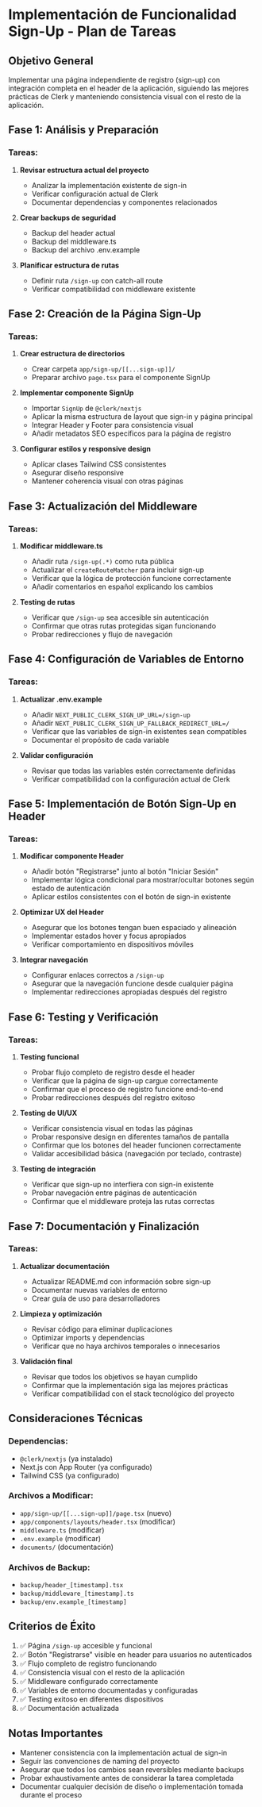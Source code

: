 # Implementación de Funcionalidad Sign-Up - Plan de Tareas

## Objetivo General

Implementar una página independiente de registro (sign-up) con integración completa en el header de la aplicación, siguiendo las mejores prácticas de Clerk y manteniendo consistencia visual con el resto de la aplicación.

## Fase 1: Análisis y Preparación

### Tareas:

1. **Revisar estructura actual del proyecto**

   - Analizar la implementación existente de sign-in
   - Verificar configuración actual de Clerk
   - Documentar dependencias y componentes relacionados

2. **Crear backups de seguridad**

   - Backup del header actual
   - Backup del middleware.ts
   - Backup del archivo .env.example

3. **Planificar estructura de rutas**
   - Definir ruta `/sign-up` con catch-all route
   - Verificar compatibilidad con middleware existente

## Fase 2: Creación de la Página Sign-Up

### Tareas:

1. **Crear estructura de directorios**

   - Crear carpeta `app/sign-up/[[...sign-up]]/`
   - Preparar archivo `page.tsx` para el componente SignUp

2. **Implementar componente SignUp**

   - Importar `SignUp` de `@clerk/nextjs`
   - Aplicar la misma estructura de layout que sign-in y página principal
   - Integrar Header y Footer para consistencia visual
   - Añadir metadatos SEO específicos para la página de registro

3. **Configurar estilos y responsive design**
   - Aplicar clases Tailwind CSS consistentes
   - Asegurar diseño responsive
   - Mantener coherencia visual con otras páginas

## Fase 3: Actualización del Middleware

### Tareas:

1. **Modificar middleware.ts**

   - Añadir ruta `/sign-up(.*)` como ruta pública
   - Actualizar el `createRouteMatcher` para incluir sign-up
   - Verificar que la lógica de protección funcione correctamente
   - Añadir comentarios en español explicando los cambios

2. **Testing de rutas**
   - Verificar que `/sign-up` sea accesible sin autenticación
   - Confirmar que otras rutas protegidas sigan funcionando
   - Probar redirecciones y flujo de navegación

## Fase 4: Configuración de Variables de Entorno

### Tareas:

1. **Actualizar .env.example**

   - Añadir `NEXT_PUBLIC_CLERK_SIGN_UP_URL=/sign-up`
   - Añadir `NEXT_PUBLIC_CLERK_SIGN_UP_FALLBACK_REDIRECT_URL=/`
   - Verificar que las variables de sign-in existentes sean compatibles
   - Documentar el propósito de cada variable

2. **Validar configuración**
   - Revisar que todas las variables estén correctamente definidas
   - Verificar compatibilidad con la configuración actual de Clerk

## Fase 5: Implementación de Botón Sign-Up en Header

### Tareas:

1. **Modificar componente Header**

   - Añadir botón "Registrarse" junto al botón "Iniciar Sesión"
   - Implementar lógica condicional para mostrar/ocultar botones según estado de autenticación
   - Aplicar estilos consistentes con el botón de sign-in existente

2. **Optimizar UX del Header**

   - Asegurar que los botones tengan buen espaciado y alineación
   - Implementar estados hover y focus apropiados
   - Verificar comportamiento en dispositivos móviles

3. **Integrar navegación**
   - Configurar enlaces correctos a `/sign-up`
   - Asegurar que la navegación funcione desde cualquier página
   - Implementar redirecciones apropiadas después del registro

## Fase 6: Testing y Verificación

### Tareas:

1. **Testing funcional**

   - Probar flujo completo de registro desde el header
   - Verificar que la página de sign-up cargue correctamente
   - Confirmar que el proceso de registro funcione end-to-end
   - Probar redirecciones después del registro exitoso

2. **Testing de UI/UX**

   - Verificar consistencia visual en todas las páginas
   - Probar responsive design en diferentes tamaños de pantalla
   - Confirmar que los botones del header funcionen correctamente
   - Validar accesibilidad básica (navegación por teclado, contraste)

3. **Testing de integración**
   - Verificar que sign-up no interfiera con sign-in existente
   - Probar navegación entre páginas de autenticación
   - Confirmar que el middleware proteja las rutas correctas

## Fase 7: Documentación y Finalización

### Tareas:

1. **Actualizar documentación**

   - Actualizar README.md con información sobre sign-up
   - Documentar nuevas variables de entorno
   - Crear guía de uso para desarrolladores

2. **Limpieza y optimización**

   - Revisar código para eliminar duplicaciones
   - Optimizar imports y dependencias
   - Verificar que no haya archivos temporales o innecesarios

3. **Validación final**
   - Revisar que todos los objetivos se hayan cumplido
   - Confirmar que la implementación siga las mejores prácticas
   - Verificar compatibilidad con el stack tecnológico del proyecto

## Consideraciones Técnicas

### Dependencias:

- `@clerk/nextjs` (ya instalado)
- Next.js con App Router (ya configurado)
- Tailwind CSS (ya configurado)

### Archivos a Modificar:

- `app/sign-up/[[...sign-up]]/page.tsx` (nuevo)
- `app/components/layouts/header.tsx` (modificar)
- `middleware.ts` (modificar)
- `.env.example` (modificar)
- `documents/` (documentación)

### Archivos de Backup:

- `backup/header_[timestamp].tsx`
- `backup/middleware_[timestamp].ts`
- `backup/env.example_[timestamp]`

## Criterios de Éxito

1. ✅ Página `/sign-up` accesible y funcional
2. ✅ Botón "Registrarse" visible en header para usuarios no autenticados
3. ✅ Flujo completo de registro funcionando
4. ✅ Consistencia visual con el resto de la aplicación
5. ✅ Middleware configurado correctamente
6. ✅ Variables de entorno documentadas y configuradas
7. ✅ Testing exitoso en diferentes dispositivos
8. ✅ Documentación actualizada

## Notas Importantes

- Mantener consistencia con la implementación actual de sign-in
- Seguir las convenciones de naming del proyecto
- Asegurar que todos los cambios sean reversibles mediante backups
- Probar exhaustivamente antes de considerar la tarea completada
- Documentar cualquier decisión de diseño o implementación tomada durante el proceso
